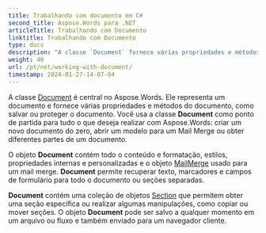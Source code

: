 ```yaml
---
title: Trabalhando com documento em C#
second_title: Aspose.Words para .NET
articleTitle: Trabalhando com Documento
linktitle: Trabalhando com Documento
type: docs
description: "A classe `Document` fornece várias propriedades e métodos de documentos usando C#. Você usa a classe `Document` como ponto de partida para tudo o que deseja realizar com Aspose.Words para .NET. O objeto `Document` pode ser salvo em um arquivo ou fluxo e também enviado para um navegador."
weight: 40
url: /pt/net/working-with-document/
timestamp: 2024-01-27-14-07-04
---
```


A classe [Document](https://reference.aspose.com/words/net/aspose.words/document/) é central no Aspose.Words. Ele representa um documento e fornece várias propriedades e métodos do documento, como salvar ou proteger o documento. Você usa a classe **Document** como ponto de partida para tudo o que deseja realizar com Aspose.Words: criar um novo documento do zero, abrir um modelo para um Mail Merge ou obter diferentes partes de um documento.

O objeto **Document** contém todo o conteúdo e formatação, estilos, propriedades internas e personalizadas e o objeto [MailMerge](https://reference.aspose.com/words/net/aspose.words.mailmerging/mailmerge/) usado para um mail merge. **Document** permite recuperar texto, marcadores e campos de formulário para todo o documento ou seções separadas.

**Document** contém uma coleção de objetos [Section](https://reference.aspose.com/words/net/aspose.words/section/) que permitem obter uma seção específica ou realizar algumas manipulações, como copiar ou mover seções. O objeto **Document** pode ser salvo a qualquer momento em um arquivo ou fluxo e também enviado para um navegador cliente.
